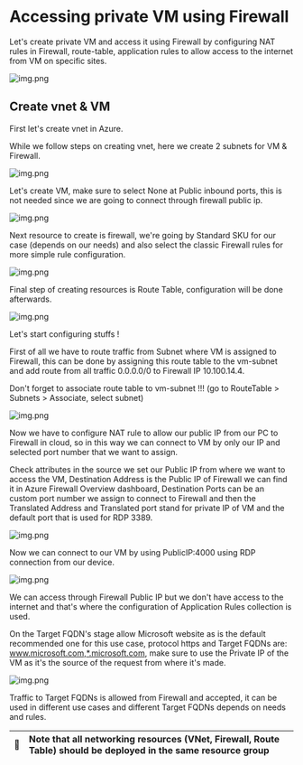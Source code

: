 # Accessing private VM using Firewall

Let's create private VM and access it using Firewall by configuring NAT rules in Firewall, route-table, application rules to allow access to the internet from VM on specific sites.

![img.png](images/img.png)


## Create vnet & VM

First let's create vnet in Azure.

While we follow steps on creating vnet, here we create 2 subnets for VM & Firewall.

![img.png](images/img1.png)

Let's create VM, make sure to select None at Public inbound ports, this is not needed since we are going to connect through firewall public ip.

![img.png](images/img2.png)

Next resource to create is firewall, we're going by Standard SKU for our case (depends on our needs) and also select the classic Firewall rules for more simple rule configuration.

![img.png](images/img3.png)

Final step of creating resources is Route Table, configuration will be done afterwards.

![img.png](images/img4.png)

Let's start configuring stuffs !

First of all we have to route traffic from Subnet where VM is assigned to Firewall, this can be done by assigning this route table to the vm-subnet and add route from all traffic 0.0.0.0/0 to Firewall IP 10.100.14.4.

Don't forget to associate route table to vm-subnet !!! (go to RouteTable > Subnets > Associate, select subnet)

![img.png](images/img5.png)

Now we have to configure NAT rule to allow our public IP from our PC to Firewall in cloud, so in this way we can connect to VM by only our IP and selected port number that we want to assign.

Check attributes in the source we set our Public IP from where we want to access the VM, Destination Address is the Public IP of Firewall we can find it in Azure Firewall Overview dashboard, Destination Ports can be an custom port number we assign to connect to Firewall and then the Translated Address and Translated port stand for private IP of VM and the default port that is used for RDP 3389.

![img.png](images/img6.png)

Now we can connect to our VM by using PublicIP:4000 using RDP connection from our device.

![img.png](images/img7.png)

We can access through Firewall Public IP but we don't have access to the internet and that's where the configuration of Application Rules collection is used.

On the Target FQDN's stage allow Microsoft website as is the default recommended one for this use case, protocol https and Target FQDNs are: www.microsoft.com,*.microsoft.com, make sure to use the Private IP of the VM as it's the source of the request from where it's made.

![img.png](images/img8.png)

Traffic to Target FQDNs is allowed from Firewall and accepted, it can be used in different use cases and different Target FQDNs depends on needs and rules.

| :memo:        |   Note that all networking resources (VNet, Firewall, Route Table) should be deployed in the same resource group   |
|---------------|:--------------------------------------------------------------------------|